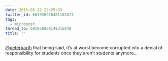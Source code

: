 ```yaml
---
date: 2015-05-22 22:25:33
twitter_id: 601936976481103873
tags:
  - micropost
thread_to: 601936069148315648
title: ''
---
```


[@peterbarth](https://twitter.com/peterbarth) that being said, it’s at worst become corrupted into a denial of responsibility for students once they aren’t students anymore…
